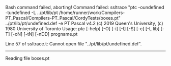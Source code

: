 Bash command failed, aborting! Command failed: ssltrace "ptc -oundefined -tundefined -L ../pt/lib/pt /home/runner/work/Compilers-PT_Pascal/Compilers-PT_Pascal/CordyTests/boxes.pt" ../pt/lib/pt/undefined.def -e
PT Pascal v4.2 (c) 2019 Queen's University, (c) 1980 University of Toronto
Usage:  ptc [-help] [-O] [-i] [-I] [-S] [-c] [-L lib] [-T] [-oN] [-tN] [-nDD] progname.pt

Line 57 of ssltrace.t: Cannot open file "../pt/lib/pt/undefined.def".


--------------------------------
Reading file boxes.pt
